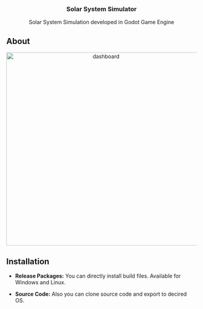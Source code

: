 <p align="center"><h3 align="center">Solar System Simulator</h3>

<p align="center">  
  Solar System Simulation developed in Godot Game Engine
<p id="project_definition">

## About





<p align="center"><img src="img/scheme.png" width=512px alt="dashboard"></p>


<p id="system_architecture">

<p id="installation">

## Installation

- __Release Packages:__ 
  You can directly install build files. Available for Windows and Linux.

- __Source Code:__
  Also you can clone source code and export to decired OS. 



